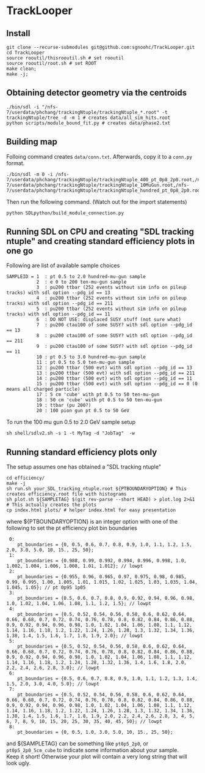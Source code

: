 # TrackLooper

## Install

    git clone --recurse-submodules git@github.com:sgnoohc/TrackLooper.git
    cd TrackLooper
    source rooutil/thisrooutil.sh # set rooutil
    source rooutil/root.sh # set ROOT
    make clean;
    make -j;

## Obtaining detector geometry via the centroids

    ./bin/sdl -i "/nfs-7/userdata/phchang/trackingNtuple/trackingNtuple_*.root" -t trackingNtuple/tree -d -m 1 # creates data/all_sim_hits.root
    python scripts/module_bound_fit.py # creates data/phase2.txt

## Building map

Folloing command creates ```data/conn.txt```.  Afterwards, copy it to a ```conn.py``` format.

    ./bin/sdl -m 0 -i /nfs-7/userdata/phchang/trackingNtuple/trackingNtuple_400_pt_0p8_2p0.root,/nfs-7/userdata/phchang/trackingNtuple/trackingNtuple_10MuGun.root,/nfs-7/userdata/phchang/trackingNtuple/trackingNtuple_hundred_pt_0p8_2p0.root

Then run the following command. (Watch out for the import statements)

    python SDLpython/build_module_connection.py

## Running SDL on CPU and creating "SDL tracking ntuple" and creating standard efficiency plots in one go

Following are list of available sample choices

    SAMPLEID = 1  : pt 0.5 to 2.0 hundred-mu-gun sample
               2  : e 0 to 200 ten-mu-gun sample
               3  : pu200 ttbar (252 events without sim info on pileup tracks) with sdl option --pdg_id == 13
               4  : pu200 ttbar (252 events without sim info on pileup tracks) with sdl option --pdg_id == 211
               5  : pu200 ttbar (252 events without sim info on pileup tracks) with sdl option --pdg_id == 11
               6  : DO NOT USE: displaced SUSY stuff (not sure what)
               7  : pu200 ctau100 of some SUSY? with sdl option --pdg_id == 13
               8  : pu200 ctau100 of some SUSY? with sdl option --pdg_id == 211
               9  : pu200 ctau100 of some SUSY? with sdl option --pdg_id == 11
               10 : pt 0.5 to 3.0 hundred-mu-gun sample
               11 : pt 0.5 to 5.0 ten-mu-gun sample
               12 : pu200 ttbar (500 evt) with sdl option --pdg_id == 13
               13 : pu200 ttbar (500 evt) with sdl option --pdg_id == 211
               14 : pu200 ttbar (500 evt) with sdl option --pdg_id == 11
               15 : pu200 ttbar (500 evt) with sdl option --pdg_id == 0 (0 means all charged particle)
               17 : 5 cm 'cube' with pt 0.5 to 50 ten-mu-gun
               18 : 50 cm 'cube' with pt 0.5 to 50 ten-mu-gun
               19 : ttbar (pu 200?)
               20 : 100 pion gun pt 0.5 to 50 GeV

To run the 100 mu gun 0.5 to 2.0 GeV sample setup

    sh shell/sdlv2.sh -s 1 -t MyTag -d "JobTag"  -w

## Running standard efficiency plots only

The setup assumes one has obtained a "SDL tracking ntuple"

    cd efficiency/
    make -j
    sh run.sh your_SDL_tracking_ntuple.root ${PTBOUNDARYOPTION} # This creates efficiency.root file with histograms
    sh plot.sh ${SAMPLETAG} $(git rev-parse --short HEAD) > plot.log 2>&1 # This actually creates the plots
    cp index.html plots/ # helper index.html for easy presentation

where ${PTBOUNDARYOPTION} is an integer option with one of the following to set the pt efficiency plot bin boundaries

     0:
        pt_boundaries = {0, 0.5, 0.6, 0.7, 0.8, 0.9, 1.0, 1.1, 1.2, 1.5, 2.0, 3.0, 5.0, 10, 15., 25, 50};
     1:
        pt_boundaries = {0.988, 0.99, 0.992, 0.994, 0.996, 0.998, 1.0, 1.002, 1.004, 1.006, 1.008, 1.01, 1.012}; // lowpt
     2:
        pt_boundaries = {0.955, 0.96, 0.965, 0.97, 0.975, 0.98, 0.985, 0.99, 0.995, 1.00, 1.005, 1.01, 1.015, 1.02, 1.025, 1.03, 1.035, 1.04, 1.045, 1.05}; // pt 0p95 1p05
     3:
        pt_boundaries = {0.5, 0.6, 0.7, 0.8, 0.9, 0.92, 0.94, 0.96, 0.98, 1.0, 1.02, 1.04, 1.06, 1.08, 1.1, 1.2, 1.5}; // lowpt
     4:
        pt_boundaries = {0.5, 0.52, 0.54, 0.56, 0.58, 0.6, 0.62, 0.64, 0.66, 0.68, 0.7, 0.72, 0.74, 0.76, 0.78, 0.8, 0.82, 0.84, 0.86, 0.88, 0.9, 0.92, 0.94, 0.96, 0.98, 1.0, 1.02, 1.04, 1.06, 1.08, 1.1, 1.12, 1.14, 1.16, 1.18, 1.2, 1.22, 1.24, 1.26, 1.28, 1.3, 1.32, 1.34, 1.36, 1.38, 1.4, 1.5, 1.6, 1.7, 1.8, 1.9, 2.0}; // lowpt
     5:
        pt_boundaries = {0.5, 0.52, 0.54, 0.56, 0.58, 0.6, 0.62, 0.64, 0.66, 0.68, 0.7, 0.72, 0.74, 0.76, 0.78, 0.8, 0.82, 0.84, 0.86, 0.88, 0.9, 0.92, 0.94, 0.96, 0.98, 1.0, 1.02, 1.04, 1.06, 1.08, 1.1, 1.12, 1.14, 1.16, 1.18, 1.2, 1.24, 1.28, 1.32, 1.36, 1.4, 1.6, 1.8, 2.0, 2.2, 2.4, 2.6, 2.8, 3.0}; // lowpt
     6:
        pt_boundaries = {0.5, 0.6, 0.7, 0.8, 0.9, 1.0, 1.1, 1.2, 1.3, 1.4, 1.5, 2.0, 3.0, 4.0, 5.0}; // lowpt
     7:
        pt_boundaries = {0.5, 0.52, 0.54, 0.56, 0.58, 0.6, 0.62, 0.64, 0.66, 0.68, 0.7, 0.72, 0.74, 0.76, 0.78, 0.8, 0.82, 0.84, 0.86, 0.88, 0.9, 0.92, 0.94, 0.96, 0.98, 1.0, 1.02, 1.04, 1.06, 1.08, 1.1, 1.12, 1.14, 1.16, 1.18, 1.2, 1.22, 1.24, 1.26, 1.28, 1.3, 1.32, 1.34, 1.36, 1.38, 1.4, 1.5, 1.6, 1.7, 1.8, 1.9, 2.0, 2.2, 2.4, 2.6, 2.8, 3, 4, 5, 6, 7, 8, 9, 10, 15, 20, 25, 30, 35, 40, 45, 50}; // lowpt
     8:
        pt_boundaries = {0, 0.5, 1.0, 3.0, 5.0, 10, 15., 25, 50};

and ${SAMPLETAG} can be something like ```pt0p5_2p0```, or ```pt0p5_2p0_5cm_cube``` to indicate some information about your sample.  
Keep it short! Otherwise your plot will contain a very long string that will look ugly.

